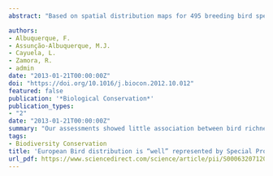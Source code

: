 ```yaml
---
abstract: "Based on spatial distribution maps for 495 breeding bird species inhabiting mainland Europe, we examined whether bird richness is well represented by the protected areas under the European Birds and Habitats Directives. The former regulates the designation of Special Protected Areas (SPAs) for birds, whereas the latter focuses on habitats through the Sites of Community Importance (SCI) and Special Areas of Conservation (SAC). All together, these areas conform the Natura 2000 network. To achieve our goal, we identified high-value richness areas by assessing the geographic distribution of all bird and important bird species (IBS, according to the Birds Directive) occurring in European Union (EU) countries, and investigated how well bird richness were represented in the current protected areas network. Our assessments showed little association between bird richness patterns and the cover of protected areas (PAs) across EU countries. The congruence between high-value richness areas of all bird species and IBS with PAs cover was moderate, suggesting that different conservation planning targets should be taken into account to safeguard IBS, or the composition of bird species. Our results also showed that 16 (3.9%) threatened species were present in gaps of PAs. The poor relationship between PAs cover and bird richness pattern found herein may provide evidence that the establishment of SPAs across Europe may not be fully accounting for richness patterns to enhance the performance of the current network."

authors:
- Albuquerque, F.
- Assunção-Albuquerque, M.J.
- Cayuela, L.
- Zamora, R.
- admin
date: "2013-01-21T00:00:00Z"
doi: "https://doi.org/10.1016/j.biocon.2012.10.012"
featured: false
publication: '*Biological Conservation*'
publication_types:
- "2"
date: "2013-01-21T00:00:00Z"
summary: "Our assessments showed little association between bird richness patterns and the cover of protected areas (PAs) across EU countries. The congruence between high-value richness areas of all bird species and IBS with PAs cover was moderate, suggesting that different conservation planning targets should be taken into account to safeguard IBS, or the composition of bird species. Our results also showed that 16 (3.9%) threatened species were present in gaps of PAs. The poor relationship between PAs cover and bird richness pattern found herein may provide evidence that the establishment of SPAs across Europe may not be fully accounting for richness patterns to enhance the performance of the current network."
tags:
- Biodiversity Conservation
title: 'European Bird distribution is “well” represented by Special Protected Areas: Mission accomplished?'
url_pdf: https://www.sciencedirect.com/science/article/pii/S0006320712004326/pdfft?casa_token=dxNQg0UoRJYAAAAA:eeX7LLvfmt1l1OuSf9SVHKS5mKLF0Vod99OOUaVMgE4CJeFpxWdQNEwpN0dMrA7yxDsSDRfl&md5=80a29e8a2c149e8d96f36730c82c528f&pid=1-s2.0-S0006320712004326-main.pdf
---
```


